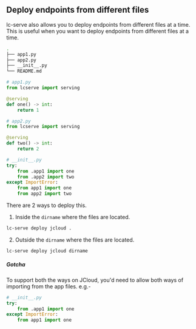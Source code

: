 ## Deploy endpoints from different files

lc-serve also allows you to deploy endpoints from different files at a time. This is useful when you want to deploy endpoints from different files at a time.

```bash
.
├── app1.py
├── app2.py
├── __init__.py
└── README.md
```

```python
# app1.py
from lcserve import serving

@serving
def one() -> int:
    return 1
```


```python
# app2.py
from lcserve import serving

@serving
def two() -> int:
    return 2

```

```python
# __init__.py
try:
    from .app1 import one
    from .app2 import two
except ImportError:
    from app1 import one
    from app2 import two
```

There are 2 ways to deploy this.

1. Inside the `dirname` where the files are located.

```bash
lc-serve deploy jcloud .
```

2. Outside the `dirname` where the files are located.

```bash
lc-serve deploy jcloud dirname
```


##### Gotcha

To support both the ways on JCloud, you'd need to allow both ways of importing from the app files. e.g.-

```python
# __init__.py
try:
    from .app1 import one
except ImportError:
    from app1 import one
```

